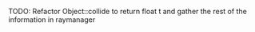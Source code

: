 TODO:
	Refactor Object::collide to return float t and gather the rest of the information in raymanager